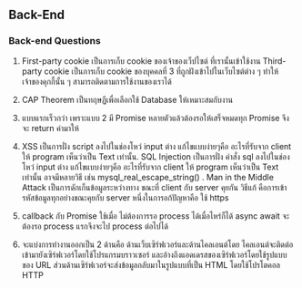 ## Back-End

### Back-end Questions

1.  First-party cookie เป็นการเก็บ cookie ของเจ้าของเว็ปไซต์ ที่เรานั้นเข้าใช้งาน
    Third-party cookie เป็นการเก็บ cookie ของบุคคลที่ 3 ที่ถูกฝังเข้าไปในเว็บไซต์ต่าง ๆ ทำให้เจ้าของคุกกี้นั้น ๆ สามารถติดตามการใช้งานของเราได้

2.  CAP Theorem เป็นทฤษฏีเพื่อเลือกใช้ Database ให้เหมาะสมกับงาน

3.  แบบแรกเร็วกว่า เพราะแบบ 2 มี Promise หลายตัวแล้วต้องรอให้เสร็จหมดทุก Promise จึงจะ return ค่ามาให้

4.  XSS เป็นการฝั่ง script ลงไปในช่องโหว่ input ต่าง แก้ไขแบบง่ายๆคือ อะไรที่รับจาก client ให้ program เห็นว่าเป็น Text เท่านั้น.
    SQL Injection เป็นการฝั่ง คำสั่ง sql ลงไปในช่องโหว่ input ต่าง แก้ไขแบบง่ายๆคือ อะไรที่รับจาก client ให้ program เห็นว่าเป็น Text เท่านั้น อาจมีหลายวิธี เช่น mysql_real_escape_string() .
    Man in the Middle Attack เป็นการดักเก็นข้อมูลระหว่างทาง ขณะที่ client กับ server คุยกัน วิธีแก้ คือการเข้ารหัสข้อมูลทุกอย่างขณะคุยกับ server หนึ่งในการอก้ปัญหาคือ ใช้ https

5.  callback กับ Promise ใช้เมื่อ ไม่ต้องการรอ process ได้เมื่อไหร่ก็ได้
    async await จะต้องรอ process แรกจึงจะไป process ต่อไปได้

6.  จะแบ่งการทำงานออกเป็น 2 ด้านคือ ด้านเว็บเซิร์ฟเวอร์และด้านไคลเอนต์โดย
    ไคลเอนต์จะติดต่อเข้ามายังเซิร์ฟเวอร์โดยใช้โปรแกรมบราวเซอร์ และอ้างถึงแอดเดรสของเซิร์ฟเวอร์โดยใช้รูปแบบของ URL ส่วนด้านเซิร์ฟเวอร์จะส่งข้อมูลกลับมาในรูปแบบที่เป็น HTML โดยใช้โปรโตคอล HTTP
